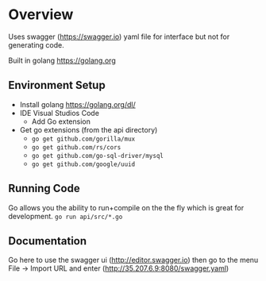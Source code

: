 # Overview

Uses swagger (https://swagger.io) yaml file for interface but not for generating code.


Built in golang https://golang.org

## Environment Setup

- Install golang https://golang.org/dl/
- IDE Visual Studios Code
  - Add Go extension
- Get go extensions (from the api directory)
  - ```go get github.com/gorilla/mux```
  - ```go get github.com/rs/cors```
  - ```go get github.com/go-sql-driver/mysql```
  - ```go get github.com/google/uuid```

## Running Code
Go allows you the ability to run+compile on the the fly which is great for development.
```go run api/src/*.go```

## Documentation
Go here to use the swagger ui (http://editor.swagger.io) then go to the menu File -> Import URL and enter (http://35.207.6.9:8080/swagger.yaml)